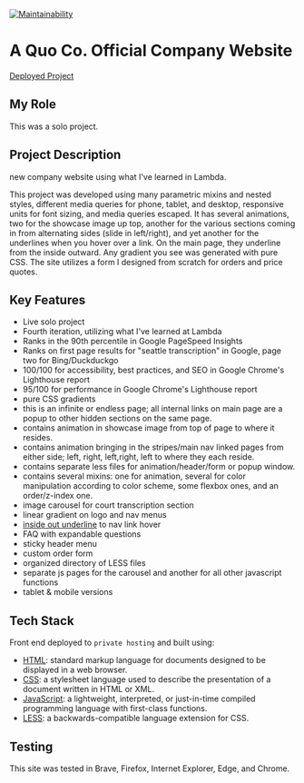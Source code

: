 [![Maintainability](https://api.codeclimate.com/v1/badges/043ebab30e06dbf85ed7/maintainability)](https://codeclimate.com/github/evoingram/newAQCWebsite/maintainability)

# A Quo Co. Official Company Website

[Deployed Project](https://www.aquoco.co)

## My Role

This was a solo project.

## Project Description

new company website using what I've learned in Lambda.

This project was developed using many parametric mixins and nested styles, different media queries for phone, tablet, and desktop, responsive units for font sizing, and media queries escaped. It has several animations, two for the showcase image up top, another for the various sections coming in from alternating sides (slide in left/right), and yet another for the underlines when you hover over a link. On the main page, they underline from the inside outward. Any gradient you see was generated with pure CSS. The site utilizes a form I designed from scratch for orders and price quotes.

## Key Features

- Live solo project
- Fourth iteration, utilizing what I've learned at Lambda
- Ranks in the 90th percentile in Google PageSpeed Insights
- Ranks on first page results for "seattle transcription" in Google, page two for Bing/Duckduckgo
- 100/100 for accessibility, best practices, and SEO in Google Chrome's Lighthouse report
- 95/100 for performance in Google Chrome's Lighthouse report
- pure CSS gradients
- this is an infinite or endless page; all internal links on main page are a popup to other hidden sections on the same page.
- contains animation in showcase image from top of page to where it resides.
- contains animation bringing in the stripes/main nav linked pages from either side; left, right, left,right, left to where they each reside.
- contains separate less files for animation/header/form or popup window.
- contains several mixins: one for animation, several for color manipulation according to color scheme, some flexbox ones, and an order/z-index one.
- image carousel for court transcription section
- linear gradient on logo and nav menus
- [inside out underline](https://codepen.io/matchboxhero/pen/VMEWrq?editors=1100) to nav link hover 
- FAQ with expandable questions
- sticky header menu
- custom order form
- organized directory of LESS files
- separate js pages for the carousel and another for all other javascript functions
- tablet & mobile versions

## Tech Stack

Front end deployed to `private hosting` and built using:

- [HTML](https://en.wikipedia.org/wiki/HTML): standard markup language for documents designed to be displayed in a web browser.
- [CSS](https://developer.mozilla.org/en-US/docs/Web/CSS):  a stylesheet language used to describe the presentation of a document written in HTML or XML.
- [JavaScript](https://developer.mozilla.org/en-US/docs/Web/javascript):  a lightweight, interpreted, or just-in-time compiled programming language with first-class functions.
- [LESS](http://lesscss.org/):  a backwards-compatible language extension for CSS.
   
## Testing

This site was tested in Brave, Firefox, Internet Explorer, Edge, and Chrome.
